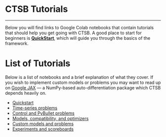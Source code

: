 # CTSB Tutorials
****************

Below you will find links to Google Colab notebooks that contain tutorials that should help you get going with CTSB. A good place to start for beginners is [**QuickStart**](https://colab.research.google.com/github/johnhallman/ctsb/blob/master/tutorials/notebooks/QuickStart.ipynb), which will guide you through the basics of the framework.


List of Tutorials
=================

Below is a list of notebooks and a brief explanation of what they cover. If you wish to implement custom models or problems you may want to read up on [Google JAX](https://github.com/google/jax) — a NumPy-based auto-differentiation package which CTSB depends heavily on.

- [Quickstart](https://colab.research.google.com/github/johnhallman/ctsb/blob/master/tutorials/notebooks/QuickStart.ipynb)
- [Time-series problems](https://www.google.com)
- [Control and PyBullet problems](https://www.google.com)
- [Models, compatibility, and optimizers](https://www.google.com)
- [Custom models and problems](https://www.google.com)
- [Experiments and scoreboards](https://www.google.com)
